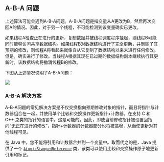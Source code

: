 ## A-B-A 问题

上述算法可能会遇到A-B-A问题。A-B-A问题是指变量从A更改为B，然后再次变回A的情况。因此，对于另一个线程，不可能检测到该变量确实已更改。

如果线程A检查正在进行的更新，复制数据并被线程调度程序挂起，则线程B可能同时能够访问共享数据结构。如果线程B对数据结构进行了完全更新，并删除了其预期的修改，则线程A将看起来就像自从它复制了数据结构以来未进行任何修改。但是，确实进行了修改。当线程A根据其现在已过期的数据结构副本继续执行其更新时，该数据结构将撤消线程B的修改。

下图从上述情况说明了A-B-A问题：

![](http://tutorials.jenkov.com/images/java-concurrency/non-blocking-algorithms-6.png)

### A-B-A 解决方案

A-B-A问题的常见解决方案是不仅交换指向预期修改对象的指针，而且将指针与计数器组合在一起，并使用单个比较和交换操作更新指针+计数器。在支持 C 和 C++ 之类的指针的语言中，这是可能的。因此，即使当前修改指针被设置回指向“无正在进行的修改”，指针+计数器的计数器部分也将被递增，从而使更新对其他线程可见。

在 Java 中，您不能将引用和计数器合并到一个变量中。取而代之的是，Java 提供了一个 [`AtomicStampedReference`](http://tutorials.jenkov.com/java-util-concurrent/atomicstampedreference.html) 类，该类可以使用比较和交换操作原子地更新引用和标记。

